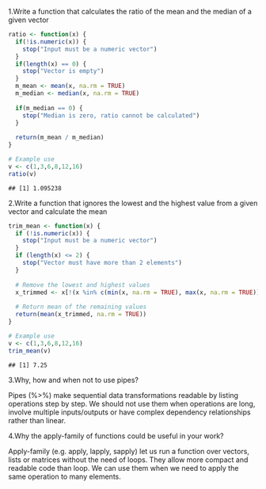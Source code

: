 1.Write a function that calculates the ratio of the mean and the median
of a given vector

``` r
ratio <- function(x) {
  if(!is.numeric(x)) {
    stop("Input must be a numeric vector")
  }
  if(length(x) == 0) {
    stop("Vector is empty")
  }
  m_mean <- mean(x, na.rm = TRUE)
  m_median <- median(x, na.rm = TRUE)
  
  if(m_median == 0) {
    stop("Median is zero, ratio cannot be calculated")
  }
  
  return(m_mean / m_median)
}

# Example use
v <- c(1,3,6,8,12,16)
ratio(v)
```

    ## [1] 1.095238

2.Write a function that ignores the lowest and the highest value from a
given vector and calculate the mean

``` r
trim_mean <- function(x) {
  if (!is.numeric(x)) {
    stop("Input must be a numeric vector")
  }
  if (length(x) <= 2) {
    stop("Vector must have more than 2 elements")
  }
  
  # Remove the lowest and highest values
  x_trimmed <- x[!(x %in% c(min(x, na.rm = TRUE), max(x, na.rm = TRUE)))]
  
  # Return mean of the remaining values
  return(mean(x_trimmed, na.rm = TRUE))
}

# Example use
v <- c(1,3,6,8,12,16)
trim_mean(v)
```

    ## [1] 7.25

3.Why, how and when not to use pipes?

Pipes (%\>%) make sequential data transformations readable by listing
operations step by step. We should not use them when operations are
long, involve multiple inputs/outputs or have complex dependency
relationships rather than linear.

4.Why the apply-family of functions could be useful in your work?

Apply-family (e.g. apply, lapply, sapply) let us run a function over
vectors, lists or matrices without the need of loops. They allow more
compact and readable code than loop. We can use them when we need to
apply the same operation to many elements.
